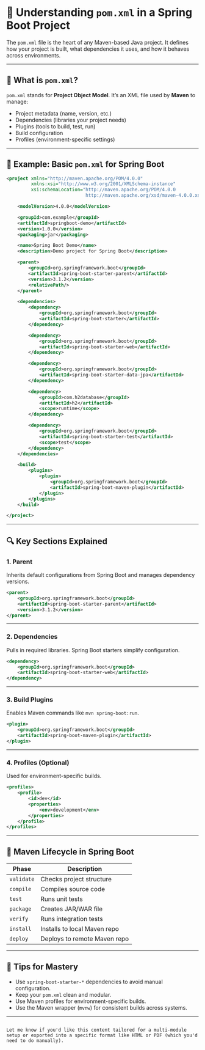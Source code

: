 # 📘 Understanding `pom.xml` in a Spring Boot Project

The `pom.xml` file is the heart of any Maven-based Java project. It defines how your project is built, what dependencies it uses, and how it behaves across environments.

---

## 🧱 What is `pom.xml`?

`pom.xml` stands for **Project Object Model**. It’s an XML file used by **Maven** to manage:

- Project metadata (name, version, etc.)
- Dependencies (libraries your project needs)
- Plugins (tools to build, test, run)
- Build configuration
- Profiles (environment-specific settings)

---

## 🧪 Example: Basic `pom.xml` for Spring Boot

```xml
<project xmlns="http://maven.apache.org/POM/4.0.0"
         xmlns:xsi="http://www.w3.org/2001/XMLSchema-instance"
         xsi:schemaLocation="http://maven.apache.org/POM/4.0.0 
                             http://maven.apache.org/xsd/maven-4.0.0.xsd">

    <modelVersion>4.0.0</modelVersion>

    <groupId>com.example</groupId>
    <artifactId>springboot-demo</artifactId>
    <version>1.0.0</version>
    <packaging>jar</packaging>

    <name>Spring Boot Demo</name>
    <description>Demo project for Spring Boot</description>

    <parent>
        <groupId>org.springframework.boot</groupId>
        <artifactId>spring-boot-starter-parent</artifactId>
        <version>3.1.2</version>
        <relativePath/>
    </parent>

    <dependencies>
        <dependency>
            <groupId>org.springframework.boot</groupId>
            <artifactId>spring-boot-starter</artifactId>
        </dependency>

        <dependency>
            <groupId>org.springframework.boot</groupId>
            <artifactId>spring-boot-starter-web</artifactId>
        </dependency>

        <dependency>
            <groupId>org.springframework.boot</groupId>
            <artifactId>spring-boot-starter-data-jpa</artifactId>
        </dependency>

        <dependency>
            <groupId>com.h2database</groupId>
            <artifactId>h2</artifactId>
            <scope>runtime</scope>
        </dependency>

        <dependency>
            <groupId>org.springframework.boot</groupId>
            <artifactId>spring-boot-starter-test</artifactId>
            <scope>test</scope>
        </dependency>
    </dependencies>

    <build>
        <plugins>
            <plugin>
                <groupId>org.springframework.boot</groupId>
                <artifactId>spring-boot-maven-plugin</artifactId>
            </plugin>
        </plugins>
    </build>

</project>
```

---

## 🔍 Key Sections Explained

### 1. **Parent**
Inherits default configurations from Spring Boot and manages dependency versions.

```xml
<parent>
    <groupId>org.springframework.boot</groupId>
    <artifactId>spring-boot-starter-parent</artifactId>
    <version>3.1.2</version>
</parent>
```

---

### 2. **Dependencies**
Pulls in required libraries. Spring Boot starters simplify configuration.

```xml
<dependency>
    <groupId>org.springframework.boot</groupId>
    <artifactId>spring-boot-starter-web</artifactId>
</dependency>
```

---

### 3. **Build Plugins**
Enables Maven commands like `mvn spring-boot:run`.

```xml
<plugin>
    <groupId>org.springframework.boot</groupId>
    <artifactId>spring-boot-maven-plugin</artifactId>
</plugin>
```

---

### 4. **Profiles (Optional)**
Used for environment-specific builds.

```xml
<profiles>
    <profile>
        <id>dev</id>
        <properties>
            <env>development</env>
        </properties>
    </profile>
</profiles>
```

---

## 🧠 Maven Lifecycle in Spring Boot

| Phase       | Description                          |
|-------------|--------------------------------------|
| `validate`  | Checks project structure              |
| `compile`   | Compiles source code                  |
| `test`      | Runs unit tests                       |
| `package`   | Creates JAR/WAR file                  |
| `verify`    | Runs integration tests                |
| `install`   | Installs to local Maven repo          |
| `deploy`    | Deploys to remote Maven repo          |

---

## 🧰 Tips for Mastery

- Use `spring-boot-starter-*` dependencies to avoid manual configuration.
- Keep your `pom.xml` clean and modular.
- Use Maven profiles for environment-specific builds.
- Use the Maven wrapper (`mvnw`) for consistent builds across systems.

---
```

Let me know if you'd like this content tailored for a multi-module setup or exported into a specific format like HTML or PDF (which you'd need to do manually).